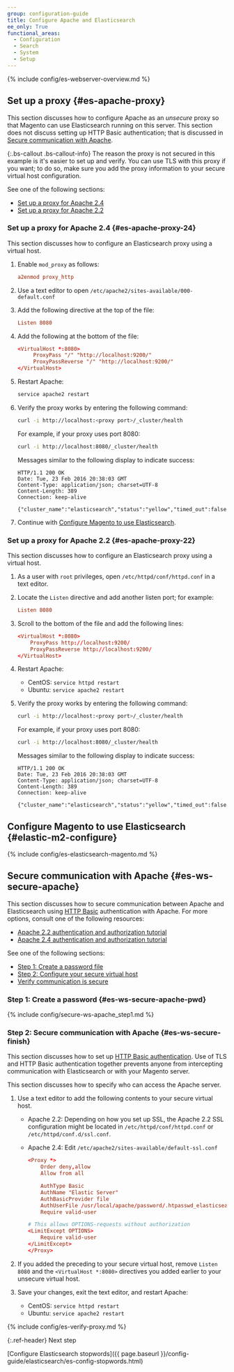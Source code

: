 ```yaml
---
group: configuration-guide
title: Configure Apache and Elasticsearch
ee_only: True
functional_areas:
  - Configuration
  - Search
  - System
  - Setup
---
```


{% include config/es-webserver-overview.md %}

## Set up a proxy {#es-apache-proxy}

This section discusses how to configure Apache as an *unsecure* proxy so that Magento can use Elasticsearch running on this server. This section does not discuss setting up HTTP Basic authentication; that is discussed in [Secure communication with Apache](#es-ws-secure-apache).

{:.bs-callout .bs-callout-info}
The reason the proxy is not secured in this example is it's easier to set up and verify. You can use TLS with this proxy if you want; to do so, make sure you add the proxy information to your secure virtual host configuration.

See one of the following sections:

*  [Set up a proxy for Apache 2.4](#es-apache-proxy-24)
*  [Set up a proxy for Apache 2.2](#es-apache-proxy-22)

### Set up a proxy for Apache 2.4 {#es-apache-proxy-24}

This section discusses how to configure an Elasticsearch proxy using a virtual host.

1.  Enable `mod_proxy` as follows:

    ```conf
    a2enmod proxy_http
    ```

2.  Use a text editor to open `/etc/apache2/sites-available/000-default.conf`
3.  Add the following directive at the top of the file:

    ```conf
    Listen 8080
    ```

4.  Add the following at the bottom of the file:

    ```conf
    <VirtualHost *:8080>
         ProxyPass "/" "http://localhost:9200/"
         ProxyPassReverse "/" "http://localhost:9200/"
    </VirtualHost>
    ```

5.  Restart Apache:

    ```bash
    service apache2 restart
    ```

6.  Verify the proxy works by entering the following command:

    ```bash
    curl -i http://localhost:<proxy port>/_cluster/health
    ```

    For example, if your proxy uses port 8080:

    ```bash
    curl -i http://localhost:8080/_cluster/health
    ```

    Messages similar to the following display to indicate success:

    ```terminal
    HTTP/1.1 200 OK
    Date: Tue, 23 Feb 2016 20:38:03 GMT
    Content-Type: application/json; charset=UTF-8
    Content-Length: 389
    Connection: keep-alive

    {"cluster_name":"elasticsearch","status":"yellow","timed_out":false,"number_of_nodes":1,"number_of_data_nodes":1,"active_primary_shards":5,"active_shards":5,"relocating_shards":0,"initializing_shards":0,"unassigned_shards":5,"delayed_unassigned_shards":0,"number_of_pending_tasks":0,"number_of_in_flight_fetch":0,"task_max_waiting_in_queue_millis":0,"active_shards_percent_as_number":50.0}
    ```

6.  Continue with [Configure Magento to use Elasticsearch](#elastic-m2-configure).

### Set up a proxy for Apache 2.2 {#es-apache-proxy-22}

This section discusses how to configure an Elasticsearch proxy using a virtual host.

1.  As a user with `root` privileges, open `/etc/httpd/conf/httpd.conf` in a text editor.

2.  Locate the `Listen` directive and add another listen port; for example:

    ```conf
    Listen 8080
    ```

2.	Scroll to the bottom of the file and add the following lines:

    ```conf
    <VirtualHost *:8080>
        ProxyPass http://localhost:9200/
        ProxyPassReverse http://localhost:9200/
    </VirtualHost>
    ```

3.	Restart Apache:

    *  CentOS: `service httpd restart`
    *  Ubuntu: `service apache2 restart`

6.	Verify the proxy works by entering the following command:

    ```bash
    curl -i http://localhost:<proxy port>/_cluster/health
    ```

    For example, if your proxy uses port 8080:

    ```bash
    curl -i http://localhost:8080/_cluster/health
    ```

    Messages similar to the following display to indicate success:

    ```terminal
    HTTP/1.1 200 OK
    Date: Tue, 23 Feb 2016 20:38:03 GMT
    Content-Type: application/json; charset=UTF-8
    Content-Length: 389
    Connection: keep-alive

    {"cluster_name":"elasticsearch","status":"yellow","timed_out":false,"number_of_nodes":1,"number_of_data_nodes":1,"active_primary_shards":5,"active_shards":5,"relocating_shards":0,"initializing_shards":0,"unassigned_shards":5,"delayed_unassigned_shards":0,"number_of_pending_tasks":0,"number_of_in_flight_fetch":0,"task_max_waiting_in_queue_millis":0,"active_shards_percent_as_number":50.0}
    ```

## Configure Magento to use Elasticsearch {#elastic-m2-configure}

{% include config/es-elasticsearch-magento.md %}

## Secure communication with Apache {#es-ws-secure-apache}

This section discusses how to secure communication between Apache and Elasticsearch using [HTTP Basic](http://tools.ietf.org/html/rfc2617) authentication with Apache. For more options, consult one of the following resources:

*	[Apache 2.2 authentication and authorization tutorial](http://httpd.apache.org/docs/2.2/howto/auth.html)
*	[Apache 2.4 authentication and authorization tutorial](http://httpd.apache.org/docs/2.4/howto/auth.html)

See one of the following sections:

*	[Step 1: Create a password file](#es-ws-secure-apache-pwd)
*	[Step 2: Configure your secure virtual host](#es-ws-secure-finish)
*	[Verify communication is secure](#es-ws-secure-verify)

### Step 1: Create a password {#es-ws-secure-apache-pwd}

{% include config/secure-ws-apache_step1.md %}

### Step 2: Secure communication with Apache {#es-ws-secure-finish}

This section discusses how to set up [HTTP Basic authentication](https://httpd.apache.org/docs/2.2/howto/auth.html). Use of TLS and HTTP Basic authentication together prevents anyone from intercepting communication with Elasticsearch or with your Magento server.

This section discusses how to specify who can access the Apache server.

1.  Use a text editor to add the following contents to your secure virtual host.

    *  Apache 2.2: Depending on how you set up SSL, the Apache 2.2 SSL configuration might be located in `/etc/httpd/conf/httpd.conf` or `/etc/httpd/conf.d/ssl.conf`.

    *  Apache 2.4: Edit `/etc/apache2/sites-available/default-ssl.conf`

       ```conf
       <Proxy *>
           Order deny,allow
           Allow from all

           AuthType Basic
           AuthName "Elastic Server"
           AuthBasicProvider file
           AuthUserFile /usr/local/apache/password/.htpasswd_elasticsearch
           Require valid-user

       # This allows OPTIONS-requests without authorization
       <LimitExcept OPTIONS>
           Require valid-user
       </LimitExcept>
       </Proxy>
       ```

3.  If you added the preceding to your secure virtual host, remove `Listen 8080` and the `<VirtualHost *:8080>` directives you added earlier to your unsecure virtual host.
4.  Save your changes, exit the text editor, and restart Apache:

    *	CentOS: `service httpd restart`
    *	Ubuntu: `service apache2 restart`

{% include config/es-verify-proxy.md %}

{:.ref-header}
Next step

[Configure Elasticsearch stopwords]({{ page.baseurl }}/config-guide/elasticsearch/es-config-stopwords.html)
